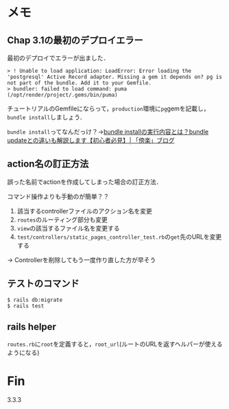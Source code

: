 # メモ

## Chap 3.1の最初のデプロイエラー
最初のデプロイでエラーが出ました．

```
> ! Unable to load application: LoadError: Error loading the 'postgresql' Active Record adapter. Missing a gem it depends on? pg is not part of the bundle. Add it to your Gemfile.
> bundler: failed to load command: puma (/opt/render/project/.gems/bin/puma)
```

チュートリアルのGemfileにならって，`production`環境に`pg`gemを記載し，`bundle install`しましょう．

`bundle install`ってなんだっけ？→[bundle installの実行内容とは？bundle updateとの違いも解説します【初心者必見】│「傍楽」ブログ](https://hataworakuni.net/bundle-install-and-update)

## action名の訂正方法
誤った名前でactionを作成してしまった場合の訂正方法．

コマンド操作よりも手動のが簡単？？

1. 該当するcontrollerファイルのアクション名を変更
1. `routes`のルーティング部分も変更
1. `view`の該当するファイル名を変更する
1. `test/controllers/static_pages_controller_test.rb`の`get`先のURLを変更する

→ Controllerを削除してもう一度作り直した方が早そう

## テストのコマンド
```
$ rails db:migrate
$ rails test
```

## rails helper
`routes.rb`に`root`を定義すると，`root_url`(ルートのURLを返すヘルパーが使えるようになる)




# Fin
3.3.3